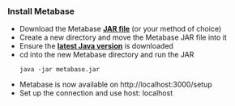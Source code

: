 ### Install Metabase

- Download the Metabase [**JAR file**](https://www.metabase.com/start/oss/) (or your method of choice)
- Create a new directory and move the Metabase JAR file into it
- Ensure the [**latest Java version**](https://www.oracle.com/java/technologies/downloads/#jdk19-mac) is downloaded
- cd into the new Metabase directory and run the JAR
  ```
  java -jar metabase.jar
  ```
- Metabase is now available on http://localhost:3000/setup
- Set up the connection and use host: localhost